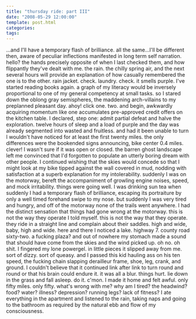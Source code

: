 ```yaml
---
title: "thursday ride: part III"
date: "2008-05-29 12:00:00"
template: post.html
categories: 
tags: 
---
```


...and I'll have a temporary flash of brilliance. all the same...I'll be different then, aware of peculiar inflections manifested in long term self narration. hello? the hands precisely opposite of when I last checked them, and how flippantly they've dealt with me. the rain. the chilly spring air, and the next several hours will provide an explanation of how casually remembered the one is to the other. rain jacket. check. laundry. check. it smells purple. I've started reading books again. a graph of my literacy would be inversely proportional to one of my general competency at small tasks. so I stared down the oblong gray semispheres, the maddening arch-villains to my preplanned pleasant day. ahoy! click one. two. and begin, awkwardly acquiring momentum like one accumulates pre-approved credit offers on the kitchen table. I declared, step one: admit partial defeat and halve the exploration. twelve hours of sleep and a load of purple and the day was already segmented into wasted and fruitless. and had it been unable to turn I wouldn't have noticed for at least the first twenty miles. the only differences were the bookended signs announcing, bike center 0.4 miles. clever! I wasn't sure if it was open or closed. the barren ghost landscape left me convinced that I'd forgotten to populate an utterly boring dream with other people. I continued wishing that the skies would concede so that I might look at my bike tipped against the wall covered in mud, nodding with satisfaction at a superb explanation for my intolerability. suddenly I was on the motorway, bereft the accompaniment of growling engine noises, speed, and mock irritability. things were going well. I was drinking sun tea when suddenly I had a temporary flash of brilliance, escaping its portraiture by only a well timed forehand swipe to my nose. but suddenly I was very tired and hungry, and off of the motorway none of the trails went anywhere. I had the distinct sensation that things had gone wrong at the motorway. this is not the way they operate I told myself. this is not the way that they operate. they ride in a straight line and complain about their saddles. high and wide, baby, high and wide. here and there I noticed a lake. highway 7. county road sixty-two. a fucking plaza? and out of nowhere my stomach made a sound that should have come from the skies and the wind picked up. oh no. oh shit. I fingered my lone powergel. in little pieces it slipped away from me. sort of dizzy. sort of queasy. and I passed this kid hauling ass on his ten speed, the fucking chain slapping derailleur frame, shoe, leg, crank, and ground. I couldn't believe that it continued link after link to turn round and round or that his brain could endure it. it was all a blur. things hurt. lie down in the grass and fall asleep. do it. c'mon. I made it home and felt awful. only fifty miles. only fifty. what's wrong with me? why am I tired? the headwind? food? water? illness? depression? running legs? lack of fitness? I ate everything in the apartment and listened to the rain, taking naps and going to the bathroom as required by the natural ebb and flow of my consciousness.